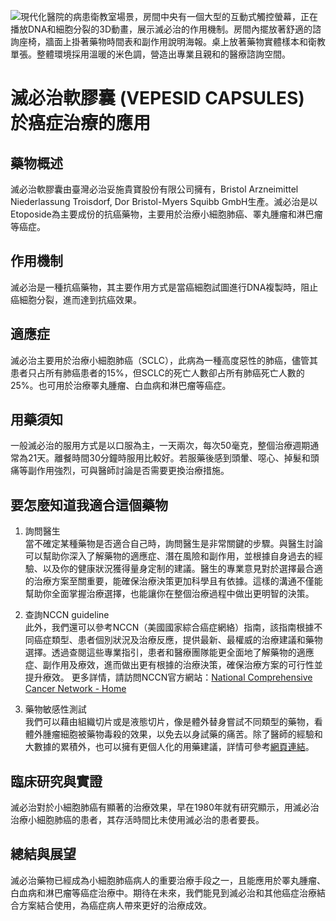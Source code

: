 ![現代化醫院的病患衛教室場景，房間中央有一個大型的互動式觸控螢幕，正在播放DNA和細胞分裂的3D動畫，展示滅必治的作用機制。房間內擺放著舒適的諮詢座椅，牆面上掛著藥物時間表和副作用說明海報。桌上放著藥物實體樣本和衛教單張。整體環境採用溫暖的米色調，營造出專業且親和的醫療諮詢空間。](https://i.imgur.com/LZhQMyB.jpeg)
# 滅必治軟膠囊 (VEPESID CAPSULES) 於癌症治療的應用

## 藥物概述

滅必治軟膠囊由臺灣必治妥施貴寶股份有限公司擁有，Bristol Arzneimittel Niederlassung Troisdorf, Dor Bristol-Myers Squibb GmbH生產。滅必治是以Etoposide為主要成份的抗癌藥物，主要用於治療小細胞肺癌、睪丸腫瘤和淋巴瘤等癌症。

## 作用機制

滅必治是一種抗癌藥物，其主要作用方式是當癌細胞試圖進行DNA複製時，阻止癌細胞分裂，進而達到抗癌效果。

## 適應症 

滅必治主要用於治療小細胞肺癌（SCLC），此病為一種高度惡性的肺癌，儘管其患者只占所有肺癌患者的15%，但SCLC的死亡人數卻占所有肺癌死亡人數的25%。也可用於治療睪丸腫瘤、白血病和淋巴瘤等癌症。

## 用藥須知

一般滅必治的服用方式是以口服為主，一天兩次，每次50毫克，整個治療週期通常為21天。離餐時間30分鐘時服用比較好。若服藥後感到頭暈、噁心、掉髮和頭痛等副作用強烈，可與醫師討論是否需要更換治療措施。

## 要怎麼知道我適合這個藥物 

1. 詢問醫生  
當不確定某種藥物是否適合自己時，詢問醫生是非常關鍵的步驟。與醫生討論可以幫助你深入了解藥物的適應症、潛在風險和副作用，並根據自身過去的經驗、以及你的健康狀況獲得量身定制的建議。醫生的專業意見對於選擇最合適的治療方案至關重要，能確保治療決策更加科學且有依據。這樣的溝通不僅能幫助你全面掌握治療選擇，也能讓你在整個治療過程中做出更明智的決策。 

2. 查詢NCCN guideline  
此外，我們還可以參考NCCN（美國國家綜合癌症網絡）指南，該指南根據不同癌症類型、患者個別狀況及治療反應，提供最新、最權威的治療建議和藥物選擇。透過查閱這些專業指引，患者和醫療團隊能更全面地了解藥物的適應症、副作用及療效，進而做出更有根據的治療決策，確保治療方案的可行性並提升療效。  更多詳情，請訪問NCCN官方網站：[National Comprehensive Cancer Network - Home](https://www.nccn.org/)

3. 藥物敏感性測試  
我們可以藉由組織切片或是液態切片，像是體外替身嘗試不同類型的藥物，看體外腫瘤細胞被藥物毒殺的效果，以免去以身試藥的痛苦。除了醫師的經驗和大數據的累積外，也可以擁有更個人化的用藥建議，詳情可參考[網頁連結](https://info.cancerfree.io/)。

## 臨床研究與實證

滅必治對於小細胞肺癌有顯著的治療效果，早在1980年就有研究顯示，用滅必治治療小細胞肺癌的患者，其存活時間比未使用滅必治的患者要長。

## 總結與展望

滅必治藥物已經成為小細胞肺癌病人的重要治療手段之一，且能應用於睪丸腫瘤、白血病和淋巴瘤等癌症治療中。期待在未來，我們能見到滅必治和其他癌症治療結合方案結合使用，為癌症病人帶來更好的治療成效。

